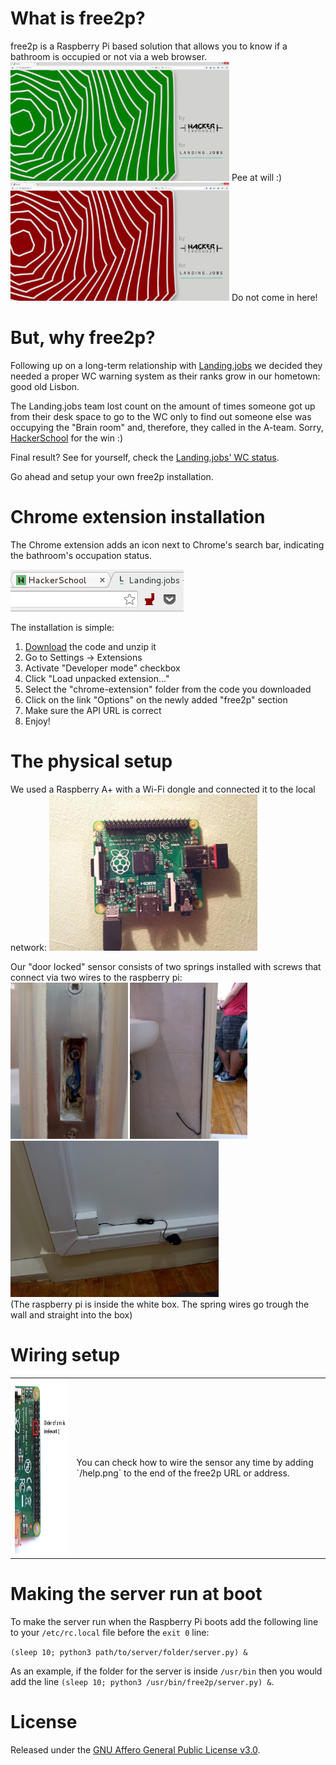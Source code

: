 # What is free2p?

free2p is a Raspberry Pi based solution that allows you to know if a bathroom is occupied or not via a web browser.
<br>
<img src="https://github.com/HackerSchool/free2p/blob/master/media/5free2p.PNG" width="350" >
Pee at will :)
<br>
<img src="https://github.com/HackerSchool/free2p/blob/master/media/6busy2p.PNG" width="350" >
Do not come in here!

# But, why free2p?

Following up on a long-term relationship with [Landing.jobs](https://landing.jobs) we decided they needed a proper WC warning system as their ranks grow in our hometown: good old Lisbon.

The Landing.jobs team lost count on the amount of times someone got up from their desk space to go to the WC only to find out someone else was occupying the "Brain room" and, therefore, they called in the A-team. Sorry, [HackerSchool](http://hackerschool.io) for the win :)

Final result? See for yourself, check the [Landing.jobs' WC status](http://wc.landing.jobs).

Go ahead and setup your own free2p installation.

# Chrome extension installation

The Chrome extension adds an icon next to Chrome's search bar, indicating the bathroom's occupation status.

<img src="https://github.com/HackerSchool/free2p/blob/master/media/chrome-extension.png">

The installation is simple:

1. [Download](https://github.com/HackerSchool/free2p/archive/master.zip) the code and unzip it
2. Go to Settings -> Extensions
3. Activate "Developer mode" checkbox
4. Click "Load unpacked extension..."
5. Select the "chrome-extension" folder from the code you downloaded
6. Click on the link "Options" on the newly added "free2p" section
7. Make sure the API URL is correct
8. Enjoy!

# The physical setup

We used a Raspberry A+ with a Wi-Fi dongle and connected it to the local network:
<img src="https://github.com/HackerSchool/free2p/blob/master/media/1raspAplus.jpg" height="250">

Our "door locked" sensor consists of two springs installed with screws that connect via two wires to the raspberry pi:
<br>
<img src="https://github.com/HackerSchool/free2p/blob/master/media/2Lock.jpg" height="250">
<img src="https://github.com/HackerSchool/free2p/blob/master/media/3Inside.jpg" height="250">
<img src="https://github.com/HackerSchool/free2p/blob/master/media/4Outside.jpg" height="250">
<br>
(The raspberry pi is inside the white box. The spring wires go trough the wall and straight into the box)

# Wiring setup

<table>
    <tr>
        <td><img src="https://github.com/HackerSchool/free2p/blob/master/help.png" height="280" ></td>
        <td>You can check how to wire the sensor any time by adding `/help.png` to the end of the free2p URL or address.</td>
    </tr>
</table>

# Making the server run at boot

To make the server run when the Raspberry Pi boots add the following line to your `/etc/rc.local` file before the `exit 0` line:

`(sleep 10; python3 path/to/server/folder/server.py) &`

As an example, if the folder for the server is inside `/usr/bin` then you would add the line `(sleep 10; python3 /usr/bin/free2p/server.py) &`.

# License

Released under the [GNU Affero General Public License v3.0](http://choosealicense.com/licenses/agpl-3.0/).
